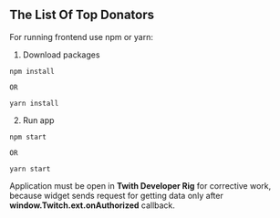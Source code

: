 ## The List Of Top Donators

For running frontend use npm or yarn:

1) Download packages

```
npm install

OR

yarn install
```

2) Run app

```
npm start

OR 

yarn start
```

Application must be open in **Twith Developer Rig** for corrective work, because widget sends request for getting data only after **window.Twitch.ext.onAuthorized** callback.